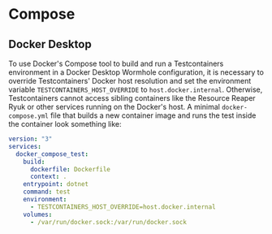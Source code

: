# Compose

## Docker Desktop

To use Docker's Compose tool to build and run a Testcontainers environment in a Docker Desktop Wormhole configuration,
it is necessary to override Testcontainers' Docker host resolution and set the environment variable `TESTCONTAINERS_HOST_OVERRIDE` to `host.docker.internal`.
Otherwise, Testcontainers cannot access sibling containers like the Resource Reaper Ryuk or other services running on the Docker's host.
A minimal `docker-compose.yml` file that builds a new container image and runs the test inside the container look something like:

```Yaml
version: "3"
services:
  docker_compose_test:
    build:
      dockerfile: Dockerfile
      context: .
    entrypoint: dotnet
    command: test
    environment:
      - TESTCONTAINERS_HOST_OVERRIDE=host.docker.internal
    volumes:
      - /var/run/docker.sock:/var/run/docker.sock
```

